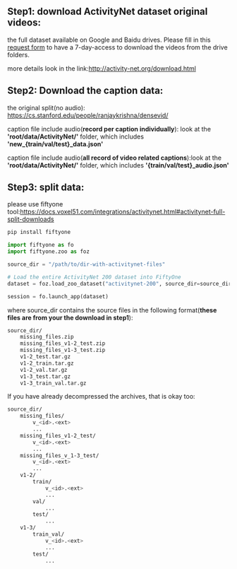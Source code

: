 ## Step1: download ActivityNet dataset original videos:

the full dataset available on Google and Baidu drives. Please fill in this [request form](https://docs.google.com/forms/d/e/1FAIpQLSeKaFq9ZfcmZ7W0B0PbEhfbTHY41GeEgwsa7WobJgGUhn4DTQ/viewform) to have a 7-day-access to download the videos from the drive folders. 

more details look in the link:http://activity-net.org/download.html

## Step2: Download the caption data:

the original split(no audio):   https://cs.stanford.edu/people/ranjaykrishna/densevid/

caption file include audio(**record per caption individually**): look at the **'root/data/ActivityNet/'** folder, which includes **'new_{train/val/test}_data.json'**

caption file include audio(**all record of video related captions**):look at the **'root/data/ActivityNet/'** folder, which includes **'{train/val/test}_audio.json'**

## Step3: split data:

please use fiftyone tool:https://docs.voxel51.com/integrations/activitynet.html#activitynet-full-split-downloads

```bash
pip install fiftyone
```


```python
import fiftyone as fo
import fiftyone.zoo as foz

source_dir = "/path/to/dir-with-activitynet-files"

# Load the entire ActivityNet 200 dataset into FiftyOne
dataset = foz.load_zoo_dataset("activitynet-200", source_dir=source_dir)

session = fo.launch_app(dataset)
```

where source_dir contains the source files in the following format(**these files are from your the download in step1**):

```bash
source_dir/
    missing_files.zip
    missing_files_v1-2_test.zip
    missing_files_v1-3_test.zip
    v1-2_test.tar.gz
    v1-2_train.tar.gz
    v1-2_val.tar.gz
    v1-3_test.tar.gz
    v1-3_train_val.tar.gz
```
If you have already decompressed the archives, that is okay too:

```bash
source_dir/
    missing_files/
        v_<id>.<ext>
        ...
    missing_files_v1-2_test/
        v_<id>.<ext>
        ...
    missing_files_v_1-3_test/
        v_<id>.<ext>
        ...
    v1-2/
        train/
            v_<id>.<ext>
            ...
        val/
            ...
        test/
            ...
    v1-3/
        train_val/
            v_<id>.<ext>
            ...
        test/
            ...
```



